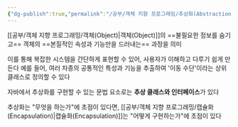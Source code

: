 ```yaml
---
{"dg-publish":true,"permalink":"/공부/객체 지향 프로그래밍/추상화(Abstraction)/","dgPassFrontmatter":true}
---
```



[[공부/객체 지향 프로그래밍/객체(Object)\|객체(Object)]]의 ==불필요한 정보를 숨기고== 객체의 ==본질적인 속성과 기능만을 드러내는== 과정을 의미

이를 통해 복잡한 시스템을 간단하게 표현할 수 있어, 사용자가 이해하고 다루기 쉽게 만든다
예를 들어, 여러 차종의 공통적인 특성과 기능을 추출하여 '이동 수단'이라는 상위 클래스로 정의할 수 있다

자바에서 추상화를 구현할 수 있는 문법 요소로는 **추상 클래스와 인터페이스**가 있다

추상화는 "무엇을 하는가"에 초점이 있다면, [[공부/객체 지향 프로그래밍/캡슐화(Encapsulation)\|캡슐화(Encapsulation)]]는 "어떻게 구현하는가"에 초점이 있다